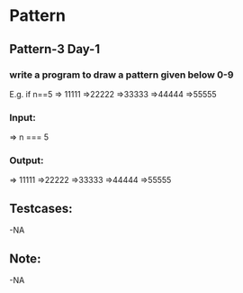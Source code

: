 # Pattern
## Pattern-3 Day-1
### write a program to draw a pattern given below 0-9

E.g. if n==5
=> 11111
=>22222
=>33333
=>44444
=>55555

### Input:
=> n === 5
### Output:
=> 11111
=>22222
=>33333
=>44444
=>55555

## Testcases:
-NA
## Note:
-NA


